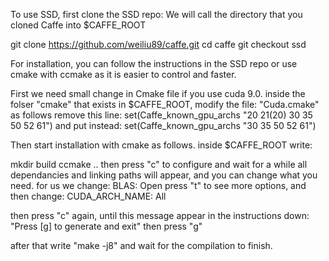 To use SSD, first clone the SSD repo:
We will call the directory that you cloned Caffe into $CAFFE_ROOT

git clone https://github.com/weiliu89/caffe.git
cd caffe
git checkout ssd

For installation, you can follow the instructions in the SSD repo or use cmake with ccmake as it is easier to control and faster. 

First we need small change in Cmake file if you use cuda 9.0.
inside the folser "cmake" that exists in $CAFFE_ROOT, modify the file: "Cuda.cmake" as follows
remove this line: set(Caffe_known_gpu_archs "20 21(20) 30 35 50 52 61")
and put instead: set(Caffe_known_gpu_archs "30 35 50 52 61")

Then start installation with cmake as follows.
inside $CAFFE_ROOT write:

mkdir build
ccmake ..
then press "c" to configure and wait for a while
all dependancies and linking paths will appear, and you can change what you need. for us we change:
BLAS: Open
press "t" to see more options, and then change:
CUDA_ARCH_NAME:  All

then press "c" again, until this message appear in the instructions down: "Press [g] to generate and exit"
then press "g"

after that write "make -j8" and wait for the compilation to finish. 


